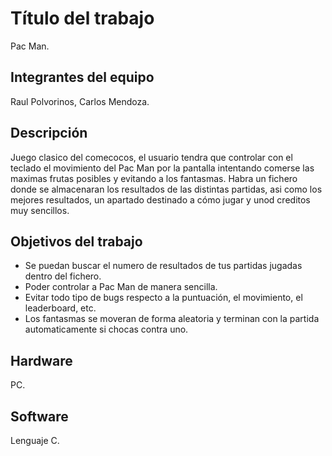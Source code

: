 # Título del trabajo
Pac Man.

## Integrantes del equipo
Raul Polvorinos, Carlos Mendoza.

## Descripción
Juego clasico del comecocos, el usuario tendra que controlar con el teclado el movimiento del Pac Man por la pantalla intentando comerse las maximas frutas posibles y evitando a los fantasmas. Habra un fichero donde se almacenaran los resultados de las distintas partidas, asi como los mejores resultados, un apartado destinado a cómo jugar y unod creditos muy sencillos.

## Objetivos del trabajo
- Se puedan buscar el numero de resultados de tus partidas jugadas dentro del fichero.
- Poder controlar a Pac Man de manera sencilla.
- Evitar todo tipo de bugs respecto a la puntuación, el movimiento, el leaderboard, etc.
- Los fantasmas se moveran de forma aleatoria y terminan con la partida automaticamente si chocas contra uno.

## Hardware
PC.

## Software
Lenguaje C.
